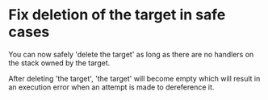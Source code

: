 # Fix deletion of the target in safe cases

You can now safely 'delete the target' as long as there are
no handlers on the stack owned by the target.

After deleting 'the target', 'the target' will become
empty which will result in an execution error when an attempt
is made to dereference it.
